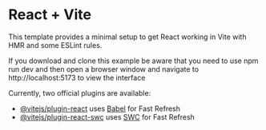 # React + Vite

This template provides a minimal setup to get React working in Vite with HMR and some ESLint rules.

If you download and clone this example be aware that you need to use npm run dev and then open a browser window and navigate to http://localhost:5173 to view the interface

Currently, two official plugins are available:

- [@vitejs/plugin-react](https://github.com/vitejs/vite-plugin-react/blob/main/packages/plugin-react/README.md) uses [Babel](https://babeljs.io/) for Fast Refresh
- [@vitejs/plugin-react-swc](https://github.com/vitejs/vite-plugin-react-swc) uses [SWC](https://swc.rs/) for Fast Refresh
